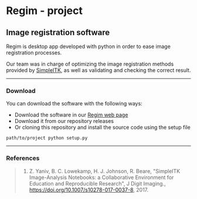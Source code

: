 # Regim - project
## Image registration software

Regim is desktop app developed with python in order to ease image registration processes.

Our team was in charge of optimizing the image registration methods provided by [SimpleITK](http://www.simpleitk.org/), as well as validating and checking the correct result.

___

### Download

You can download the software with the following ways:

- Download the software in our [Regim web page](https://fabirt.github.io/Regim-project/Regim-Web/)
- Download it from our repository releases
- Or cloning this repository and install the source code using the setup file
```
path/to/project python setup.py
```

___

### References
>1. Z. Yaniv, B. C. Lowekamp, H. J. Johnson, R. Beare, "SimpleITK Image-Analysis Notebooks: a Collaborative Environment for Education and Reproducible Research", J Digit Imaging., https://doi.org/10.1007/s10278-017-0037-8, 2017.
